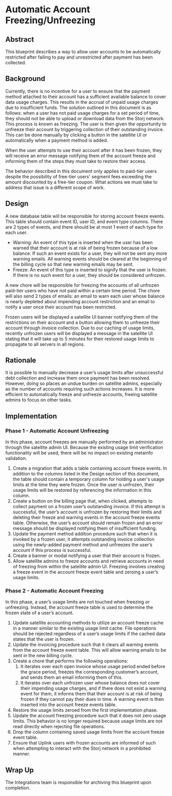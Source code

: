 # Automatic Account Freezing/Unfreezing

## Abstract

This blueprint describes a way to allow user accounts to be automatically restricted after failing to pay and unrestricted after payment has been collected.

## Background

Currently, there is no incentive for a user to ensure that the payment method attached to their account has a sufficient available balance to cover data usage charges. This results in the accrual of unpaid usage charges due to insufficient funds. The solution outlined in this document is as follows: when a user has not paid usage charges for a set period of time, they should not be able to upload or download data from the Storj network. This process is known as freezing. The user is then given the opportunity to unfreeze their account by triggering collection of their outstanding invoice. This can be done manually by clicking a button in the satellite UI or automatically when a payment method is added.

When the user attempts to use their account after it has been frozen, they will receive an error message notifying them of the account freeze and informing them of the steps they must take to restore their access.

The behavior described in this document only applies to paid-tier users despite the possibility of free-tier users' segment fees exceeding the amount discounted by a free-tier coupon. What actions we must take to address that issue is a different scope of work.

## Design

A new database table will be responsible for storing account freeze events. This table should contain event ID, user ID, and event type columns. There are 2 types of events, and there should be at most 1 event of each type for each user.

* Warning: An event of this type is inserted when the user has been warned that their account is at risk of being frozen because of a low balance. If such an event exists for a user, they will not be sent any more warning emails. All warning events should be cleared at the beginning of the billing cycle so that new warning emails may be sent.
* Freeze: An event of this type is inserted to signify that the user is frozen. If there is no such event for a user, they should be considered unfrozen.

A new chore will be responsible for freezing the accounts of all unfrozen paid-tier users who have not paid within a certain time period. The chore will also send 2 types of emails: an email to warn each user whose balance is nearly depleted about impending account restriction and an email to notify a user once their account has been restricted.

Frozen users will be displayed a satellite UI banner notifying them of the restrictions on their account and a button allowing them to unfreeze their account through invoice collection. Due to our caching of usage limits, recently unfrozen users will be displayed a message in the satellite UI stating that it will take up to 5 minutes for their restored usage limits to propagate to all servers in all regions.

## Rationale

It is possible to manually decrease a user’s usage limits after unsuccessful debt collection and increase them once payment has been resolved. However, doing so places an undue burden on satellite admins, especially as the number of accounts requiring such actions increases. It is more efficient to automatically freeze and unfreeze accounts, freeing satellite admins to focus on other tasks.

## Implementation

### Phase 1 - Automatic Account Unfreezing

In this phase, account freezes are manually performed by an administrator through the satellite admin UI. Because the existing usage limit verification functionality will be used, there will be no impact on existing metainfo validation.

1. Create a migration that adds a table containing account freeze events. In addition to the columns listed in the Design section of this document, the table should contain a temporary column for holding a user's usage limits at the time they were frozen. Once the user is unfrozen, their usage limits will be restored by referencing the information in this column.
2. Create a button on the billing page that, when clicked, attempts to collect payment on a frozen user’s outstanding invoice. If this attempt is successful, the user’s account is unfrozen by restoring their limits and deleting their freeze and warning events in the account freeze events table. Otherwise, the user’s account should remain frozen and an error message should be displayed notifying them of insufficient funding.
3. Update the payment method addition procedure such that when it is invoked by a frozen user, it attempts outstanding invoice collection using the newly-added payment method and unfreezes the user’s account if this process is successful.
4. Create a banner or modal notifying a user that their account is frozen.
5. Allow satellite admins to freeze accounts and retrieve accounts in need of freezing from within the satellite admin UI. Freezing involves creating a freeze event in the account freeze event table and zeroing a user’s usage limits.

### Phase 2 - Automatic Account Freezing

In this phase, a user’s usage limits are not touched when freezing or unfreezing. Instead, the account freeze table is used to determine the frozen state of a user’s account.

1. Update satellite accounting methods to utilize an account freeze cache in a manner similar to the existing usage limit cache. File operations should be rejected regardless of a user’s usage limits if the cached data states that the user is frozen.
2. Update the invoicing procedure such that it clears all warning events from the account freeze event table. This will allow warning emails to be sent in the new billing cycle.
3. Create a chore that performs the following operations:
    1. It iterates over each open invoice whose usage period ended before the grace period, freezes the corresponding customer’s account, and sends them an email informing them of this.
    2. It iterates over each unfrozen user whose balance does not cover their impending usage charges, and if there does not exist a warning event for them, it informs them that their account is at risk of being frozen if they cannot pay their dues in time. A warning event is then inserted into the account freeze events table.
4. Restore the usage limits zeroed from the first implementation phase.
5. Update the account freezing procedure such that it does not zero usage limits. This behavior is no longer required because usage limits are not read directly when rejecting file operations.
6. Drop the column containing saved usage limits from the account freeze event table.
7. Ensure that Uplink users with frozen accounts are informed of such when attempting to interact with the Storj network in a prohibited manner.

## Wrap Up

The Integrations team is responsible for archiving this blueprint upon completion.
